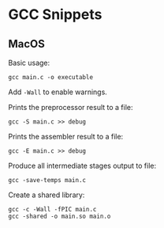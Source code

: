# GCC Snippets

## MacOS

Basic usage:
```
gcc main.c -o executable
```
Add `-Wall` to enable warnings.

Prints the preprocessor result to a file:
```
gcc -S main.c >> debug
```

Prints the assembler result to a file:
```
gcc -E main.c >> debug
```

Produce all intermediate stages output to file:
```
gcc -save-temps main.c
```

Create a shared library:
```
gcc -c -Wall -fPIC main.c
gcc -shared -o main.so main.o
```
